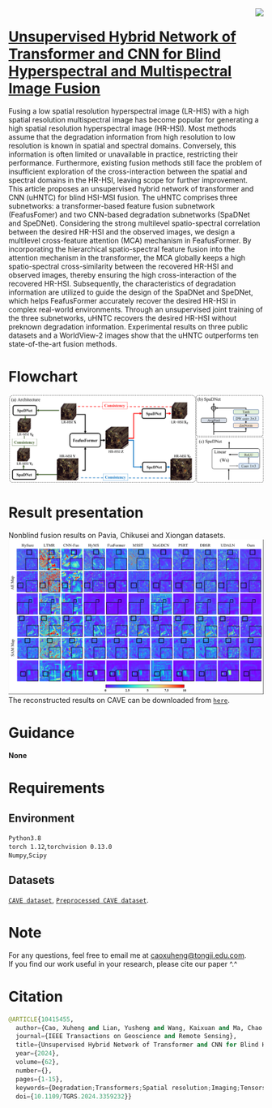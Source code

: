 <img align="right" src="https://ieeexplore.ieee.org/ielx7/36/9624468/9625588.jpg" />  

# [Unsupervised Hybrid Network of Transformer and CNN for Blind Hyperspectral and Multispectral Image Fusion](https://ieeexplore.ieee.org/abstract/document/10415455)
Fusing a low spatial resolution hyperspectral image (LR-HIS) with a high spatial resolution multispectral image has become popular for generating a high spatial resolution hyperspectral image (HR-HSI). Most methods assume that the degradation information from high resolution to low resolution is known in spatial and spectral domains. Conversely, this information is often limited or unavailable in practice, restricting their performance. Furthermore, existing fusion methods still face the problem of insufficient exploration of the cross-interaction between the spatial and spectral domains in the HR-HSI, leaving scope for further improvement. This article proposes an unsupervised hybrid network of transformer and CNN (uHNTC) for blind HSI-MSI fusion. The uHNTC comprises three subnetworks: a transformer-based feature fusion subnetwork (FeafusFomer) and two CNN-based degradation subnetworks (SpaDNet and SpeDNet). Considering the strong multilevel spatio-spectral correlation between the desired HR-HSI and the observed images, we design a multilevel cross-feature attention (MCA) mechanism in FeafusFormer. By incorporating the hierarchical spatio-spectral feature fusion into the attention mechanism in the transformer, the MCA globally keeps a high spatio-spectral cross-similarity between the recovered HR-HSI and observed images, thereby ensuring the high cross-interaction of the recovered HR-HSI. Subsequently, the characteristics of degradation information are utilized to guide the design of the SpaDNet and SpeDNet, which helps FeafusFormer accurately recover the desired HR-HSI in complex real-world environments. Through an unsupervised joint training of the three subnetworks, uHNTC recovers the desired HR-HSI without preknown degradation information. Experimental results on three public datasets and a WorldView-2 images show that the uHNTC outperforms ten state-of-the-art fusion methods.   
# Flowchart
![Flowchart](https://github.com/Caoxuheng/imgs/blob/main/HIFtool/flowchart_Feafusformer.png)
# Result presentation  
Nonblind fusion results on Pavia, Chikusei and Xiongan datasets.  
![Result](https://github.com/Caoxuheng/imgs/blob/main/HIFtool/result_feafusformer.png)
The reconstructed results on CAVE can be downloaded from [`here`](https://aistudio.baidu.com/aistudio/datasetdetail/173277).
# Guidance
**None**
# Requirements
## Environment
`Python3.8`  
`torch 1.12`,`torchvision 0.13.0`  
`Numpy`,`Scipy`  
## Datasets
[`CAVE dataset`](https://www1.cs.columbia.edu/CAVE/databases/multispectral/), 
 [`Preprocessed CAVE dataset`](https://aistudio.baidu.com/aistudio/datasetdetail/147509).
# Note
For any questions, feel free to email me at caoxuheng@tongji.edu.com.  
If you find our work useful in your research, please cite our paper ^.^

# Citation
```python
@ARTICLE{10415455,
  author={Cao, Xuheng and Lian, Yusheng and Wang, Kaixuan and Ma, Chao and Xu, Xianqing},
  journal={IEEE Transactions on Geoscience and Remote Sensing}, 
  title={Unsupervised Hybrid Network of Transformer and CNN for Blind Hyperspectral and Multispectral Image Fusion}, 
  year={2024},
  volume={62},
  number={},
  pages={1-15},
  keywords={Degradation;Transformers;Spatial resolution;Imaging;Tensors;Spectral analysis;Hyperspectral imaging;Blind fusion;degradation representation;feature fusion;superresolution;unsupervised transformer},
  doi={10.1109/TGRS.2024.3359232}}

